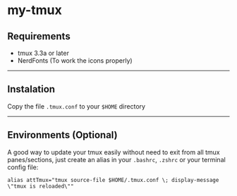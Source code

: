 # my-tmux

## Requirements
- tmux 3.3a or later
- NerdFonts (To work the icons properly)

---

## Instalation
Copy the file `.tmux.conf` to your `$HOME` directory

---

## Environments (Optional)
A good way to update your tmux easily without need to exit from all tmux panes/sections, just create an alias in your `.bashrc`, `.zshrc` or your terminal config file:

```
alias attTmux="tmux source-file $HOME/.tmux.conf \; display-message \"tmux is reloaded\""
```
